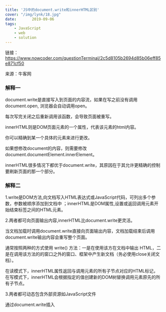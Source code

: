 ```yaml
---
title: 'JS中的document.write和innerHTML区别'
cover: "/img/lynk/18.jpg"
date:       2019-09-06
tags:
	- JavaScript
	- web
	- solution
---
```



链接：https://www.nowcoder.com/questionTerminal/2c5d8105b2694d85b06eff85e871cf50

来源：牛客网 

### 解释一

document.write是直接写入到页面的内容流，如果在写之前没有调用document.open, 浏览器会自动调用open。

每次写完关闭之后重新调用该函数，会导致页面被重写。

innerHTML则是DOM页面元素的一个属性，代表该元素的html内容。

你可以精确到某一个具体的元素来进行更改。

如果想修改document的内容，则需要修改document.documentElement.innerElement。

innerHTML很多情况下都优于document.write，其原因在于其允许更精确的控制要刷新页面的那一个部分。

### 解释二

1.write是DOM方法,向文档写入HTML表达式或JavaScript代码，可列出多个参数，参数被顺序添加到文档中 ；innerHTML是DOM属性,设置或返回调用元素开始结束标签之间的HTML元素。

2.两者都可向页面输出内容,innerHTML比document.write更灵活。

当文档加载时调用document.write直接向页面输出内容，文档加载结束后调用document.write输出内容会重写整个页面。

通常按照两种的方式使用 write() 方法：一是在使用该方在文档中输出 HTML，二是在调用该方法的的窗口之外的窗口、框架中产生新文档（务必使用close关闭文档）。

在读模式下，innerHTML属性返回与调用元素的所有子节点对应的HTML标记，在写模式下，innerHTML会根据指定的值创建新的DOM树替换调用元素原先的所有子节点。

3.两者都可动态包含外部资源如JavaScript文件

通过document.write插入<script>元素会自动执行其中的脚本；

大多数浏览器中，通过innerHTML插入<script>元素并不会执行其中的脚本。